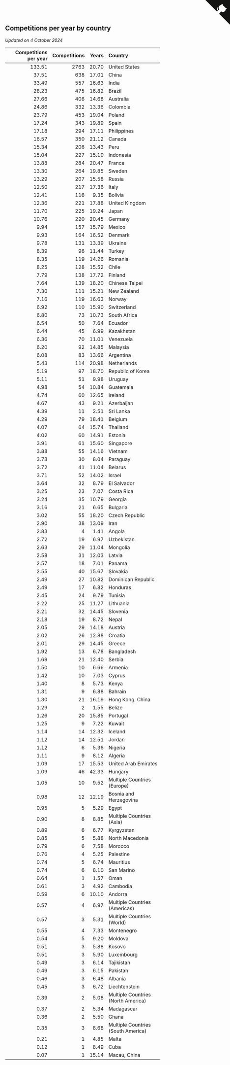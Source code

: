 ## Competitions per year by country

*Updated on  4 October 2024*

| Competitions per year | Competitions | Years | Country |
| ---: | ---: | ---: | :--- |
| 133.51 | 2763 | 20.70 | United States |
| 37.51 | 638 | 17.01 | China |
| 33.49 | 557 | 16.63 | India |
| 28.23 | 475 | 16.82 | Brazil |
| 27.66 | 406 | 14.68 | Australia |
| 24.86 | 332 | 13.36 | Colombia |
| 23.79 | 453 | 19.04 | Poland |
| 17.24 | 343 | 19.89 | Spain |
| 17.18 | 294 | 17.11 | Philippines |
| 16.57 | 350 | 21.12 | Canada |
| 15.34 | 206 | 13.43 | Peru |
| 15.04 | 227 | 15.10 | Indonesia |
| 13.88 | 284 | 20.47 | France |
| 13.30 | 264 | 19.85 | Sweden |
| 13.29 | 207 | 15.58 | Russia |
| 12.50 | 217 | 17.36 | Italy |
| 12.41 | 116 | 9.35 | Bolivia |
| 12.36 | 221 | 17.88 | United Kingdom |
| 11.70 | 225 | 19.24 | Japan |
| 10.76 | 220 | 20.45 | Germany |
| 9.94 | 157 | 15.79 | Mexico |
| 9.93 | 164 | 16.52 | Denmark |
| 9.78 | 131 | 13.39 | Ukraine |
| 8.39 | 96 | 11.44 | Turkey |
| 8.35 | 119 | 14.26 | Romania |
| 8.25 | 128 | 15.52 | Chile |
| 7.79 | 138 | 17.72 | Finland |
| 7.64 | 139 | 18.20 | Chinese Taipei |
| 7.30 | 111 | 15.21 | New Zealand |
| 7.16 | 119 | 16.63 | Norway |
| 6.92 | 110 | 15.90 | Switzerland |
| 6.80 | 73 | 10.73 | South Africa |
| 6.54 | 50 | 7.64 | Ecuador |
| 6.44 | 45 | 6.99 | Kazakhstan |
| 6.36 | 70 | 11.01 | Venezuela |
| 6.20 | 92 | 14.85 | Malaysia |
| 6.08 | 83 | 13.66 | Argentina |
| 5.43 | 114 | 20.98 | Netherlands |
| 5.19 | 97 | 18.70 | Republic of Korea |
| 5.11 | 51 | 9.98 | Uruguay |
| 4.98 | 54 | 10.84 | Guatemala |
| 4.74 | 60 | 12.65 | Ireland |
| 4.67 | 43 | 9.21 | Azerbaijan |
| 4.39 | 11 | 2.51 | Sri Lanka |
| 4.29 | 79 | 18.41 | Belgium |
| 4.07 | 64 | 15.74 | Thailand |
| 4.02 | 60 | 14.91 | Estonia |
| 3.91 | 61 | 15.60 | Singapore |
| 3.88 | 55 | 14.16 | Vietnam |
| 3.73 | 30 | 8.04 | Paraguay |
| 3.72 | 41 | 11.04 | Belarus |
| 3.71 | 52 | 14.02 | Israel |
| 3.64 | 32 | 8.79 | El Salvador |
| 3.25 | 23 | 7.07 | Costa Rica |
| 3.24 | 35 | 10.79 | Georgia |
| 3.16 | 21 | 6.65 | Bulgaria |
| 3.02 | 55 | 18.20 | Czech Republic |
| 2.90 | 38 | 13.09 | Iran |
| 2.83 | 4 | 1.41 | Angola |
| 2.72 | 19 | 6.97 | Uzbekistan |
| 2.63 | 29 | 11.04 | Mongolia |
| 2.58 | 31 | 12.03 | Latvia |
| 2.57 | 18 | 7.01 | Panama |
| 2.55 | 40 | 15.67 | Slovakia |
| 2.49 | 27 | 10.82 | Dominican Republic |
| 2.49 | 17 | 6.82 | Honduras |
| 2.45 | 24 | 9.79 | Tunisia |
| 2.22 | 25 | 11.27 | Lithuania |
| 2.21 | 32 | 14.45 | Slovenia |
| 2.18 | 19 | 8.72 | Nepal |
| 2.05 | 29 | 14.18 | Austria |
| 2.02 | 26 | 12.88 | Croatia |
| 2.01 | 29 | 14.45 | Greece |
| 1.92 | 13 | 6.78 | Bangladesh |
| 1.69 | 21 | 12.40 | Serbia |
| 1.50 | 10 | 6.66 | Armenia |
| 1.42 | 10 | 7.03 | Cyprus |
| 1.40 | 8 | 5.73 | Kenya |
| 1.31 | 9 | 6.88 | Bahrain |
| 1.30 | 21 | 16.19 | Hong Kong, China |
| 1.29 | 2 | 1.55 | Belize |
| 1.26 | 20 | 15.85 | Portugal |
| 1.25 | 9 | 7.22 | Kuwait |
| 1.14 | 14 | 12.32 | Iceland |
| 1.12 | 14 | 12.51 | Jordan |
| 1.12 | 6 | 5.36 | Nigeria |
| 1.11 | 9 | 8.12 | Algeria |
| 1.09 | 17 | 15.53 | United Arab Emirates |
| 1.09 | 46 | 42.33 | Hungary |
| 1.05 | 10 | 9.52 | Multiple Countries (Europe) |
| 0.98 | 12 | 12.19 | Bosnia and Herzegovina |
| 0.95 | 5 | 5.29 | Egypt |
| 0.90 | 8 | 8.85 | Multiple Countries (Asia) |
| 0.89 | 6 | 6.77 | Kyrgyzstan |
| 0.85 | 5 | 5.88 | North Macedonia |
| 0.79 | 6 | 7.58 | Morocco |
| 0.76 | 4 | 5.25 | Palestine |
| 0.74 | 5 | 6.74 | Mauritius |
| 0.74 | 6 | 8.10 | San Marino |
| 0.64 | 1 | 1.57 | Oman |
| 0.61 | 3 | 4.92 | Cambodia |
| 0.59 | 6 | 10.10 | Andorra |
| 0.57 | 4 | 6.97 | Multiple Countries (Americas) |
| 0.57 | 3 | 5.31 | Multiple Countries (World) |
| 0.55 | 4 | 7.33 | Montenegro |
| 0.54 | 5 | 9.20 | Moldova |
| 0.51 | 3 | 5.88 | Kosovo |
| 0.51 | 3 | 5.90 | Luxembourg |
| 0.49 | 3 | 6.14 | Tajikistan |
| 0.49 | 3 | 6.15 | Pakistan |
| 0.46 | 3 | 6.48 | Albania |
| 0.45 | 3 | 6.72 | Liechtenstein |
| 0.39 | 2 | 5.08 | Multiple Countries (North America) |
| 0.37 | 2 | 5.34 | Madagascar |
| 0.36 | 2 | 5.50 | Ghana |
| 0.35 | 3 | 8.68 | Multiple Countries (South America) |
| 0.21 | 1 | 4.85 | Malta |
| 0.12 | 1 | 8.49 | Cuba |
| 0.07 | 1 | 15.14 | Macau, China |


<a href="https://github.com/jonatanklosko/wca_statistics" class="github-corner" aria-label="View source on Github"><svg width="80" height="80" viewBox="0 0 250 250" style="fill:#151513; color:#fff; position: absolute; top: 0; border: 0; right: 0;" aria-hidden="true"><path d="M0,0 L115,115 L130,115 L142,142 L250,250 L250,0 Z"></path><path d="M128.3,109.0 C113.8,99.7 119.0,89.6 119.0,89.6 C122.0,82.7 120.5,78.6 120.5,78.6 C119.2,72.0 123.4,76.3 123.4,76.3 C127.3,80.9 125.5,87.3 125.5,87.3 C122.9,97.6 130.6,101.9 134.4,103.2" fill="currentColor" style="transform-origin: 130px 106px;" class="octo-arm"></path><path d="M115.0,115.0 C114.9,115.1 118.7,116.5 119.8,115.4 L133.7,101.6 C136.9,99.2 139.9,98.4 142.2,98.6 C133.8,88.0 127.5,74.4 143.8,58.0 C148.5,53.4 154.0,51.2 159.7,51.0 C160.3,49.4 163.2,43.6 171.4,40.1 C171.4,40.1 176.1,42.5 178.8,56.2 C183.1,58.6 187.2,61.8 190.9,65.4 C194.5,69.0 197.7,73.2 200.1,77.6 C213.8,80.2 216.3,84.9 216.3,84.9 C212.7,93.1 206.9,96.0 205.4,96.6 C205.1,102.4 203.0,107.8 198.3,112.5 C181.9,128.9 168.3,122.5 157.7,114.1 C157.9,116.9 156.7,120.9 152.7,124.9 L141.0,136.5 C139.8,137.7 141.6,141.9 141.8,141.8 Z" fill="currentColor" class="octo-body"></path></svg></a><style>.github-corner:hover .octo-arm{animation:octocat-wave 560ms ease-in-out}@keyframes octocat-wave{0%,100%{transform:rotate(0)}20%,60%{transform:rotate(-25deg)}40%,80%{transform:rotate(10deg)}}@media (max-width:500px){.github-corner:hover .octo-arm{animation:none}.github-corner .octo-arm{animation:octocat-wave 560ms ease-in-out}}</style>
